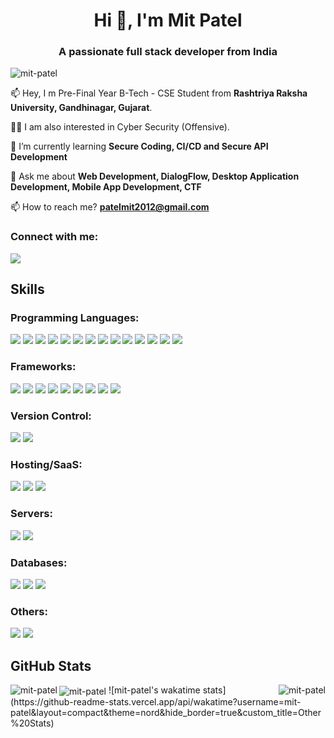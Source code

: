 <h1 align="center">Hi 👋, I'm Mit Patel</h1>
<h3 align="center">A passionate full stack developer from India</h3>

<p align="left"> <img src="https://komarev.com/ghpvc/?username=mit-patel&label=Profile%20views&color=0e75b6&style=for-the-badge" alt="mit-patel" /> </p>

<!-- <p align="left"> <a href="https://github.com/ryo-ma/github-profile-trophy"><img src="https://github-profile-trophy.vercel.app/?username=mit-patel" alt="mit-patel" /></a> </p> -->

📫 Hey, I m Pre-Final Year B-Tech - CSE Student from **Rashtriya Raksha University, Gandhinagar, Gujarat**.

👨‍💻 I am also interested in Cyber Security (Offensive).

🌱 I’m currently learning **Secure Coding, CI/CD and Secure API Development**

💬 Ask me about **Web Development, DialogFlow, Desktop Application Development, Mobile App Development, CTF**

📫 How to reach me? **patelmit2012@gmail.com**

<h3 align="left">Connect with me:</h3>
<p align="left">
<a href="https://linkedin.com/in/mitpatel67" target="blank"><img src="https://img.shields.io/badge/linkedin%20-%230077B5.svg?&style=for-the-badge&logo=linkedin&logoColor=white"/></a>
</p>

<h2>Skills</h2>
  <h3 align="left">Programming Languages:</h3>
  <p>
    <img src="https://img.shields.io/badge/node.js%20-%2343853D.svg?&style=for-the-badge&logo=node.js&logoColor=white"/>
    <img src="https://img.shields.io/badge/javascript%20-%23323330.svg?&style=for-the-badge&logo=javascript&logoColor=%23F7DF1E"/>
    <img src="https://img.shields.io/badge/typescript%20-%23007ACC.svg?&style=for-the-badge&logo=typescript&logoColor=white"/>
    <img src="https://img.shields.io/badge/html5%20-%23E34F26.svg?&style=for-the-badge&logo=html5&logoColor=white"/>
    <img src="https://img.shields.io/badge/css3%20-%231572B6.svg?&style=for-the-badge&logo=css3&logoColor=white"/>
    <img src="https://img.shields.io/badge/python%20-%2314354C.svg?&style=for-the-badge&logo=python&logoColor=white"/>
    <img src="https://img.shields.io/badge/c%20-%2300599C.svg?&style=for-the-badge&logo=c&logoColor=white"/>
    <img src="https://img.shields.io/badge/c++%20-%2300599C.svg?&style=for-the-badge&logo=c%2B%2B&ogoColor=white"/>
    <img src="https://img.shields.io/badge/c%23%20-%23239120.svg?&style=for-the-badge&logo=c-sharp&logoColor=white"/>
    <img src="https://img.shields.io/badge/java-%23ED8B00.svg?&style=for-the-badge&logo=java&logoColor=white"/>
    <img src="https://img.shields.io/badge/php-%23777BB4.svg?&style=for-the-badge&logo=php&logoColor=white"/>
    <img src="https://img.shields.io/badge/kotlin-%230095D5.svg?&style=for-the-badge&logo=kotlin&logoColor=white"/>
    <img src="https://img.shields.io/badge/dart-%230175C2.svg?&style=for-the-badge&logo=dart&logoColor=white"/>
    <img src="https://img.shields.io/badge/shell_script%20-%23121011.svg?&style=for-the-badge&logo=gnu-bash&logoColor=white"/>
  </p>

  <h3 align="left">Frameworks:</h3>
  <p>
    <img src="https://img.shields.io/badge/express.js%20-%23404d59.svg?&style=for-the-badge"/>
    <img src="https://img.shields.io/badge/react%20-%2320232a.svg?&style=for-the-badge&logo=react&logoColor=%2361DAFB"/>
    <img src="https://img.shields.io/badge/bootstrap%20-%23563D7C.svg?&style=for-the-badge&logo=bootstrap&logoColor=white"/>
    <img src="https://img.shields.io/badge/material%20ui%20-%230081CB.svg?&style=for-the-badge&logo=material-ui&logoColor=white"/>
    <img src="https://img.shields.io/badge/jquery%20-%230769AD.svg?&style=for-the-badge&logo=jquery&logoColor=white"/>
    <img src="https://img.shields.io/badge/django%20-%23092E20.svg?&style=for-the-badge&logo=django&logoColor=white"/>
    <img src="https://img.shields.io/badge/laravel%20-%23FF2D20.svg?&style=for-the-badge&logo=laravel&logoColor=white"/>
    <img src="https://img.shields.io/badge/flask%20-%23000.svg?&style=for-the-badge&logo=flask&logoColor=white"/>
    <img src="https://img.shields.io/badge/Flutter%20-%2302569B.svg?&style=for-the-badge&logo=Flutter&logoColor=white" />
  </p>

  <h3 align="left">Version Control:</h3>
  <p>
    <img src="https://img.shields.io/badge/git%20-%23F05033.svg?&style=for-the-badge&logo=git&logoColor=white"/>
    <img src="https://img.shields.io/badge/github%20-%23121011.svg?&style=for-the-badge&logo=github&logoColor=white"/>
  </p>

  <h3 align="left">Hosting/SaaS:</h3>
  <p>
    <img src="https://img.shields.io/badge/Google%20Cloud%20-%234285F4.svg?&style=for-the-badge&logo=google-cloud&logoColor=white"/>
    <img src="https://img.shields.io/badge/heroku%20-%23430098.svg?&style=for-the-badge&logo=heroku&logoColor=white"/>
    <img src="https://img.shields.io/badge/firebase%20-%23039BE5.svg?&style=for-the-badge&logo=firebase"/>
  </p>

  <h3 align="left">Servers:</h3>
  <p>
    <img src="https://img.shields.io/badge/apache%20-%23D42029.svg?&style=for-the-badge&logo=apache&logoColor=white"/>
    <img src="https://img.shields.io/badge/nginx%20-%23009639.svg?&style=for-the-badge&logo=nginx&logoColor=white"/>
  </p>

  <h3 align="left">Databases:</h3>
  <p>
    <img src="https://img.shields.io/badge/mysql-%2300f.svg?&style=for-the-badge&logo=mysql&logoColor=white"/>
    <img src ="https://img.shields.io/badge/MongoDB-%234ea94b.svg?&style=for-the-badge&logo=mongodb&logoColor=white"/>
    <img src ="https://img.shields.io/badge/sqlite-%2307405e.svg?&style=for-the-badge&logo=sqlite&logoColor=white"/>
  </p>

  <h3 align="left">Others:</h3>
  <p>
    <img src="https://img.shields.io/badge/docker%20-%230db7ed.svg?&style=for-the-badge&logo=docker&logoColor=white"/>
    <img src="https://img.shields.io/badge/markdown-%23000000.svg?&style=for-the-badge&logo=markdown&logoColor=white"/>
  </p>

<h2 align="left">GitHub Stats</h2>
<div>
<img align="left" src="https://github-readme-stats.vercel.app/api?username=mit-patel&show_icons=true&locale=en&count_private=true" alt="mit-patel" />
<img align="right" src="https://github-readme-stats.vercel.app/api/top-langs?username=mit-patel&locale=en&hide=html,css&langs_count=10" alt="mit-patel" />
</div>

<img align="center" src="https://github-readme-streak-stats.herokuapp.com/?user=mit-patel&" alt="mit-patel" />
![mit-patel's wakatime stats](https://github-readme-stats.vercel.app/api/wakatime?username=mit-patel&layout=compact&theme=nord&hide_border=true&custom_title=Other%20Stats)
